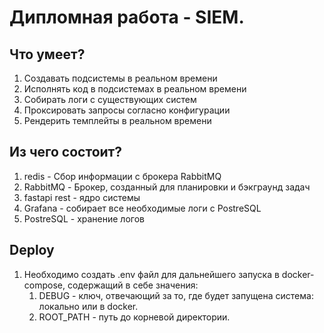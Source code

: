 # Дипломная работа - SIEM.

## Что умеет?

1. Создавать подсистемы в реальном времени
2. Исполнять код в подсистемах в реальном времени
3. Собирать логи с существующих систем
4. Проксировать запросы согласно конфигурации
5. Рендерить темплейты в реальном времени

## Из чего состоит?

1. redis - Сбор информации с брокера RabbitMQ
2. RabbitMQ - Брокер, созданный для планировки и бэкграунд задач
3. fastapi rest - ядро системы
4. Grafana - собирает все необходимые логи с PostreSQL
5. PostreSQL - хранение логов

## Deploy

1. Необходимо создать .env файл для дальнейшего запуска в docker-compose, содержащий в себе значения:
    1. DEBUG - ключ, отвечающий за то, где будет запущена система: локально или в docker.
    2. ROOT_PATH - путь до корневой директории.

